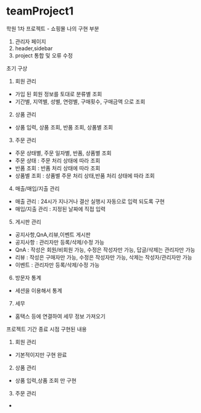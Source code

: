 # teamProject1
학원 1차 프로젝트 - 쇼핑몰
나의 구현 부분
 1. 관리자 페이지
 2. header,sidebar 
 3. project 통합 및 오류 수정

 초기 구상
 1. 회원 관리
  - 가입 된 회원 정보를 토대로 분류별 조회
  - 기간별, 지역별, 성별, 연령별, 구매횟수, 구매금액 으로 조회
 2. 상품 관리
  - 상품 입력, 상품 조회, 반품 조회, 상품별 조회
 3. 주문 관리
  - 주문 상태별, 주문 일자별, 반품, 상품별 조회
  - 주문 상태 : 주문 처리 상태에 따라 조회
  - 반품 조회 : 반품 처리 상태에 따라 조회
  - 상품별 조회 : 상품별 주문 처리 상태,반품 처리 상태에 따라 조회
 4. 매출/매입/지출 관리 
  - 매출 관리 : 24시가 지나거나 결산 실행시 자동으로 입력 되도록 구현
  - 매입/지출 관리 : 지정된 날짜에 직접 입력
 5. 게시판 관리
  - 공지사항,QnA,리뷰,이벤트 게시판
  - 공지사항 : 관리자만 등록/삭제/수정 가능
  - QnA : 작성은 회원/비회원 가능, 수정은 작성자만 가능, 답글/삭제는 관리자만 가능
  - 리뷰 : 작성은 구매자만 가능, 수정은 작성자만 가능, 삭제는 작성자/관리자만 가능
  - 이벤트 : 관리자만 등록/삭제/수정 가능
 6. 방문자 통계
  - 세션을 이용해서 통계 
 7. 세무
  - 홈택스 등에 연결하여 세무 정보 가져오기

프로젝트 기간 종료 시점 구현된 내용
 1. 회원 관리
  - 기본적이지만 구현 완료
 2. 상품 관리
  - 상품 입력,상품 조회 만 구현
 3. 주문 관리
  - 
